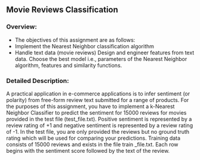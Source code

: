 ## Movie Reviews Classification

### Overview:
- The objectives of this assignment are as follows:
- Implement the Nearest Neighbor classification algorithm</li>
- Handle text data (movie reviews)
Design and engineer features from text data. Choose the best model i.e., parameters of the Nearest Neighbor algorithm,
features and similarity functions.

### Detailed Description:
A practical application in e-commerce applications is to infer sentiment (or polarity) from
free-form review text submitted for a range of products. For the purposes of this assignment, you have to implement a k-Nearest Neighbor
Classifier to predict the sentiment for 15000 reviews for movies provided in the test file (test_file.txt). Positive sentiment is represented by a review rating of +1 and negative
sentiment is represented by a review rating of -1. In the test file, you are only provided the reviews but no ground truth rating which will be
used for comparing your predictions. Training data consists of 15000 reviews and exists in the file train _file.txt. Each row begins with the sentiment score followed by the text of
the review.

